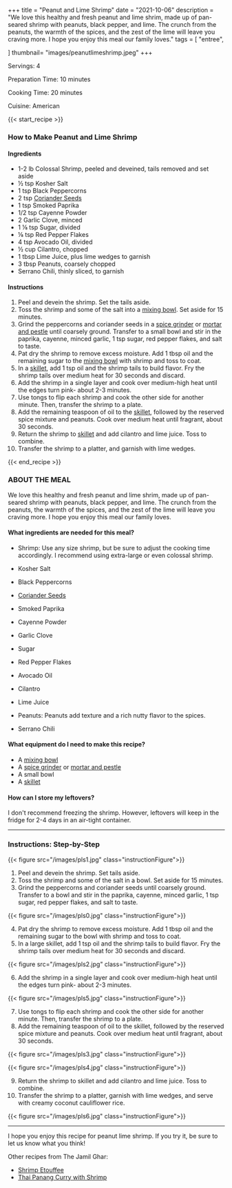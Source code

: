 +++
title = "Peanut and Lime Shrimp"
date = "2021-10-06"
description = "We love this healthy and fresh peanut and lime shrim, made up of pan-seared shrimp with peanuts, black pepper, and lime. The crunch from the peanuts, the warmth of the spices, and the zest of the lime will leave you craving more. I hope you enjoy this meal our family loves."
tags = [
    "entree",
  
]
thumbnail= "images/peanutlimeshrimp.jpeg"
+++

Servings: 4 <!--more-->

Preparation Time: 10 minutes

Cooking Time: 20 minutes

Cuisine: American

{{< start_recipe >}}

### How to Make Peanut and Lime Shrimp 

#### Ingredients 

* 1-2 lb Colossal Shrimp, peeled and deveined, tails removed and set aside
* ½ tsp Kosher Salt
* 1 tsp Black Peppercorns
* 2 tsp [Coriander Seeds](https://amzn.to/3rVIRcC)
* 1 tsp Smoked Paprika
* 1/2 tsp Cayenne Powder 
* 2 Garlic Clove, minced
* 1 ⅛ tsp Sugar, divided
* ⅛ tsp Red Pepper Flakes 
* 4 tsp Avocado Oil, divided
* ½ cup Cilantro, chopped
* 1 tbsp Lime Juice, plus lime wedges to garnish
* 3 tbsp Peanuts, coarsely chopped
* Serrano Chili, thinly sliced, to garnish

#### Instructions 

1. Peel and devein the shrimp. Set the tails aside. 
2. Toss the shrimp and some of the salt into a [mixing bowl](https://amzn.to/3lpBSaJ). Set aside for 15 minutes.
3. Grind the peppercorns and coriander seeds in a [spice grinder](https://amzn.to/3pbrLHD) or [mortar and pestle](https://amzn.to/3E9Qmmp) until coarsely ground. Transfer to a small bowl and stir in the paprika, cayenne, minced garlic, 1 tsp sugar, red pepper flakes, and salt to taste.
4. Pat dry the shrimp to remove excess moisture. Add 1 tbsp oil and the remaining sugar to the [mixing bowl](https://amzn.to/3lpBSaJ) with shrimp and toss to coat.
5. In a [skillet](https://amzn.to/31ddzW7), add 1 tsp oil and the shrimp tails to build flavor. Fry the shrimp tails over medium heat for 30 seconds and discard. 
6.  Add the shrimp in a single layer and cook over medium-high heat until the edges turn pink- about 2-3 minutes.
7. Use tongs to flip each shrimp and cook the other side for another minute. Then, transfer the shrimp to a plate.
8. Add the remaining teaspoon of oil to the [skillet](https://amzn.to/31ddzW7), followed by the reserved spice mixture and peanuts. Cook over medium heat until fragrant, about 30 seconds.
9. Return the shrimp to [skillet](https://amzn.to/31ddzW7) and add cilantro and lime juice. Toss to combine.
10. Transfer the shrimp to a platter, and garnish with lime wedges. 

{{< end_recipe >}}

### ABOUT THE MEAL 

We love this healthy and fresh peanut and lime shrim, made up of pan-seared shrimp with peanuts, black pepper, and lime. The crunch from the peanuts, the warmth of the spices, and the zest of the lime will leave you craving more. I hope you enjoy this meal our family loves.

#### What ingredients are needed for this meal?

* Shrimp: Use any size shrimp, but be sure to adjust the cooking time accordingly. I recommend using extra-large or even colossal shrimp. 

* Kosher Salt

* Black Peppercorns

* [Coriander Seeds](https://amzn.to/3rVIRcC)

* Smoked Paprika

* Cayenne Powder 

* Garlic Clove

* Sugar

* Red Pepper Flakes 

* Avocado Oil

* Cilantro

* Lime Juice

* Peanuts: Peanuts add texture and a rich nutty flavor to the spices. 

* Serrano Chili

#### What equipment do I need to make this recipe?

* A [mixing bowl](https://amzn.to/3lpBSaJ)
* A [spice grinder](https://amzn.to/3pbrLHD) or [mortar and pestle](https://amzn.to/3E9Qmmp)
* A small bowl
* A [skillet](https://amzn.to/31ddzW7)

#### How can I store my leftovers?

I don't recommend freezing the shrimp. However, leftovers will keep in the fridge for 2-4 days in an air-tight container. 

---- 

### Instructions: Step-by-Step 

{{< figure src="/images/pls1.jpg" class="instructionFigure">}}

1. Peel and devein the shrimp. Set tails aside. 
2. Toss the shrimp and some of the salt in a bowl. Set aside for 15 minutes.
3. Grind the peppercorns and coriander seeds until coarsely ground. Transfer to a bowl and stir in the paprika, cayenne, minced garlic, 1 tsp sugar, red pepper flakes, and salt to taste.

{{< figure src="/images/pls0.jpg" class="instructionFigure">}}


4. Pat dry the shrimp to remove excess moisture. Add 1 tbsp oil and the remaining sugar to the bowl with shrimp and toss to coat.
5. In a large skillet, add 1 tsp oil and the shrimp tails to build flavor. Fry the shrimp tails over medium heat for 30 seconds and discard. 

{{< figure src="/images/pls2.jpg" class="instructionFigure">}}

6.  Add the shrimp in a single layer and cook over medium-high heat until the edges turn pink- about 2-3 minutes.

{{< figure src="/images/pls5.jpg" class="instructionFigure">}}

7. Use tongs to flip each shrimp and cook the other side for another minute. Then, transfer the shrimp to a plate.
8. Add the remaining teaspoon of oil to the skillet, followed by the reserved spice mixture and peanuts. Cook over medium heat until fragrant, about 30 seconds.

{{< figure src="/images/pls3.jpg" class="instructionFigure">}}

{{< figure src="/images/pls4.jpg" class="instructionFigure">}}

9. Return the shrimp to skillet and add cilantro and lime juice. Toss to combine.
10. Transfer the shrimp to a platter, garnish with lime wedges, and serve with creamy coconut cauliflower rice. 

{{< figure src="/images/pls6.jpg" class="instructionFigure">}}

----

I hope you enjoy this recipe for peanut lime shrimp. If you try it, be sure to let us know what you think!

Other recipes from The Jamil Ghar:

* [Shrimp Etouffee](https://www.jamilghar.com/recipe/shrimp-ettouffee/)
* [Thai Panang Curry with Shrimp](https://www.jamilghar.com/recipe/shrimp-panang-curry/)
